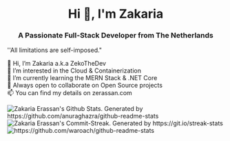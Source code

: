 <h1 align="center">Hi 👋, I'm Zakaria</h1>
<h3 align="center">A Passionate Full-Stack Developer from The Netherlands</h3>

''All limitations are self-imposed."

👋 Hi, I’m Zakaria a.k.a ZekoTheDev <br>
👀 I’m interested in the Cloud & Containerization <br>
🌱 I’m currently learning the MERN Stack & .NET Core <br>
🤝 Always open to collaborate on Open Source projects<br>
📫 You can find my details on zerassan.com <br>

<img align='center' src='https://github-readme-stats.vercel.app/api?username=ZekoTheDev&show_icons=true&theme=omni&hide_border=true' alt="Zakaria Erassan's Github Stats. Generated by https://github.com/anuraghazra/github-readme-stats"/>

<img align='center' src='http://github-readme-streak-stats.herokuapp.com?user=ZekoTheDev&theme=omni&hide_border=true' alt="Zakaria Erassan's Commit-Streak. Generated by https://git.io/streak-stats"/>

<img src='https://github-readme-stats.vercel.app/api/top-langs/?username=ZekoTheDev&layout=compact&theme=omni&hide_border=true' alt='https://github.com/waroach/github-readme-stats'/>

